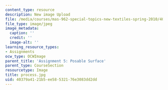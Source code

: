 ```yaml
---
content_type: resource
description: New image Upload
file: /media/courses/mas-962-special-topics-new-textiles-spring-2010/40379a4121b5ee58532176e3083dd2dd_process.jpg
file_type: image/jpeg
image_metadata:
  caption: ''
  credit: ''
  image-alt: ''
learning_resource_types:
- Assignments
ocw_type: OCWImage
parent_title: 'Assignment 5: Posable Surface'
parent_type: CourseSection
resourcetype: Image
title: process.jpg
uid: 40379a41-21b5-ee58-5321-76e3083dd2dd
---
```

